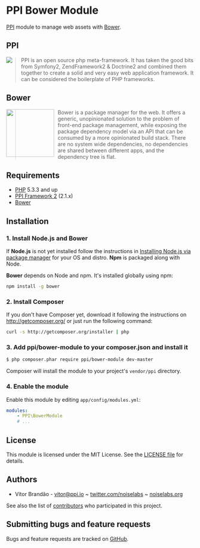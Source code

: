 PPI Bower Module
=================

[@php]:     http://php.net/     "PHP: Hypertext Preprocessor"
[@ppi]:     http://ppi.io/      "PPI Framework - The PHP Meta Framework!"
[@bower]:   http://bower.io/    "A package manager for the web"

[PPI][@ppi] module to manage web assets with [Bower][@bower].

<!--- [![Build Status](https://secure.travis-ci.org/ppi/ppi-bower-module.png)](http://travis-ci.org/ppi/ppi-bower-module) -->

PPI
----

<img src="https://commons.wikimedia.org/wiki/File:Ppi-framework-logo.png" style="float:left;padding-right:10px;" />

> PPI is an open source php meta-framework. It has taken the good bits from Symfony2, ZendFramework2 & Doctrine2 and combined them together to create a solid and very easy web application framework. It can be considered the boilerplate of PHP frameworks.

Bower
-----

<img src="http://bower.io/img/bower-logo.png" width="128" height="128" style="float:left;padding-right:10px;" />

> Bower is a package manager for the web. It offers a generic, unopinionated solution to the problem of front-end package management, while exposing the package dependency model via an API that can be consumed by a more opinionated build stack. There are no system wide dependencies, no dependencies are shared between different apps, and the dependency tree is flat.

Requirements
------------

* [PHP][@php] 5.3.3 and up
* [PPI Framework 2][@ppi] (2.1.x)
* [Bower][@bower]

Installation
------------

### 1. Install Node.js and Bower

If **Node.js** is not yet installed follow the instructions in [Installing Node.js via package manager](https://github.com/joyent/node/wiki/Installing-Node.js-via-package-manager) for your OS and distro. **Npm** is packaged along with Node.

**Bower** depends on Node and npm. It's installed globally using npm:

```bash
npm install -g bower
```

### 2. Install Composer

If you don't have Composer yet, download it following the instructions on
http://getcomposer.org/ or just run the following command:

``` bash
curl -s http://getcomposer.org/installer | php
```

### 3. Add ppi/bower-module to your composer.json and install it

``` bash
$ php composer.phar require ppi/bower-module dev-master
```

Composer will install the module to your project's `vendor/ppi` directory.

### 4. Enable the module

Enable this module by editing `app/config/modules.yml`:

``` yml
modules:
    - PPI\BowerModule
    # ...
```

License
-------

This module is licensed under the MIT License. See the [LICENSE file](https://github.com/ppi/ppi-bower-module/blob/master/LICENSE) for details.

Authors
-------

* Vítor Brandão - <vitor@ppi.io> ~ [twitter.com/noiselabs](http://twitter.com/noiselabs) ~ [noiselabs.org](http://noiselabs.org)

See also the list of [contributors](https://github.com/ppi/ppi-bower-module/contributors) who participated in this project.

Submitting bugs and feature requests
------------------------------------

Bugs and feature requests are tracked on [GitHub](https://github.com/ppi/ppi-bower-module/issues).